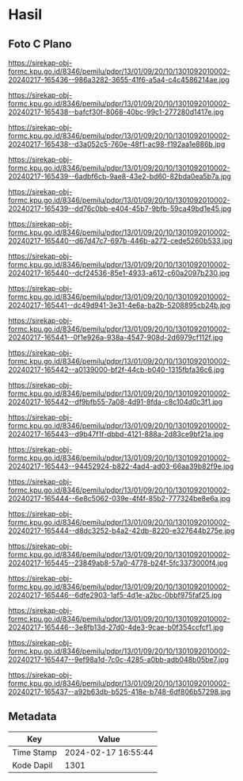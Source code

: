 # Hasil

## Foto C Plano

https://sirekap-obj-formc.kpu.go.id/8346/pemilu/pdpr/13/01/09/20/10/1301092010002-20240217-165436--986a3282-3655-41f6-a5a4-c4c4586214ae.jpg

https://sirekap-obj-formc.kpu.go.id/8346/pemilu/pdpr/13/01/09/20/10/1301092010002-20240217-165438--bafcf30f-8068-40bc-99c1-277280d1417e.jpg

https://sirekap-obj-formc.kpu.go.id/8346/pemilu/pdpr/13/01/09/20/10/1301092010002-20240217-165438--d3a052c5-760e-48f1-ac98-f192aa1e886b.jpg

https://sirekap-obj-formc.kpu.go.id/8346/pemilu/pdpr/13/01/09/20/10/1301092010002-20240217-165439--6adbf6cb-9ae8-43e2-bd60-82bda0ea5b7a.jpg

https://sirekap-obj-formc.kpu.go.id/8346/pemilu/pdpr/13/01/09/20/10/1301092010002-20240217-165439--dd76c0bb-e404-45b7-9bfb-59ca49bd1e45.jpg

https://sirekap-obj-formc.kpu.go.id/8346/pemilu/pdpr/13/01/09/20/10/1301092010002-20240217-165440--d67d47c7-697b-446b-a272-cede5260b533.jpg

https://sirekap-obj-formc.kpu.go.id/8346/pemilu/pdpr/13/01/09/20/10/1301092010002-20240217-165440--dcf24536-85e1-4933-a612-c60a2097b230.jpg

https://sirekap-obj-formc.kpu.go.id/8346/pemilu/pdpr/13/01/09/20/10/1301092010002-20240217-165441--dc49d941-3e31-4e6a-ba2b-5208895cb24b.jpg

https://sirekap-obj-formc.kpu.go.id/8346/pemilu/pdpr/13/01/09/20/10/1301092010002-20240217-165441--0f1e926a-938a-4547-908d-2d6979cf112f.jpg

https://sirekap-obj-formc.kpu.go.id/8346/pemilu/pdpr/13/01/09/20/10/1301092010002-20240217-165442--a0139000-bf2f-44cb-b040-1315fbfa36c6.jpg

https://sirekap-obj-formc.kpu.go.id/8346/pemilu/pdpr/13/01/09/20/10/1301092010002-20240217-165442--df9bfb55-7a08-4d91-8fda-c8c104d0c3f1.jpg

https://sirekap-obj-formc.kpu.go.id/8346/pemilu/pdpr/13/01/09/20/10/1301092010002-20240217-165443--d9b47f1f-dbbd-4121-888a-2d83ce9bf21a.jpg

https://sirekap-obj-formc.kpu.go.id/8346/pemilu/pdpr/13/01/09/20/10/1301092010002-20240217-165443--94452924-b822-4ad4-ad03-66aa39b82f9e.jpg

https://sirekap-obj-formc.kpu.go.id/8346/pemilu/pdpr/13/01/09/20/10/1301092010002-20240217-165444--6e8c5062-039e-4f4f-85b2-777324be8e6a.jpg

https://sirekap-obj-formc.kpu.go.id/8346/pemilu/pdpr/13/01/09/20/10/1301092010002-20240217-165444--d8dc3252-b4a2-42db-8220-e327644b275e.jpg

https://sirekap-obj-formc.kpu.go.id/8346/pemilu/pdpr/13/01/09/20/10/1301092010002-20240217-165445--23849ab8-57a0-4778-b24f-5fc3373000f4.jpg

https://sirekap-obj-formc.kpu.go.id/8346/pemilu/pdpr/13/01/09/20/10/1301092010002-20240217-165446--6dfe2903-1af5-4d1e-a2bc-0bbf975faf25.jpg

https://sirekap-obj-formc.kpu.go.id/8346/pemilu/pdpr/13/01/09/20/10/1301092010002-20240217-165446--3e8fb13d-27d0-4de3-9cae-b0f354ccfcf1.jpg

https://sirekap-obj-formc.kpu.go.id/8346/pemilu/pdpr/13/01/09/20/10/1301092010002-20240217-165447--9ef98a1d-7c0c-4285-a0bb-adb048b05be7.jpg

https://sirekap-obj-formc.kpu.go.id/8346/pemilu/pdpr/13/01/09/20/10/1301092010002-20240217-165437--a92b63db-b525-418e-b748-6df806b57298.jpg


## Metadata

| Key        | Value               |
| ---------- | ------------------- |
| Time Stamp | 2024-02-17 16:55:44 |
| Kode Dapil | 1301                |



